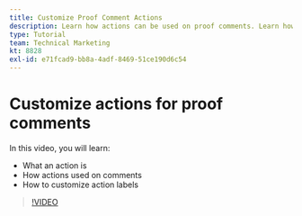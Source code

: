 ```yaml
---
title: Customize Proof Comment Actions
description: Learn how actions can be used on proof comments. Learn how to set up and customize action labels for Adobe Workfront's proofing features.
type: Tutorial
team: Technical Marketing
kt: 8828
exl-id: e71fcad9-bb8a-4adf-8469-51ce190d6c54
---
```

# Customize actions for proof comments

In this video, you will learn:

* What an action is
* How actions used on comments
* How to customize action labels

>[!VIDEO](https://video.tv.adobe.com/v/335128/?quality=12)
